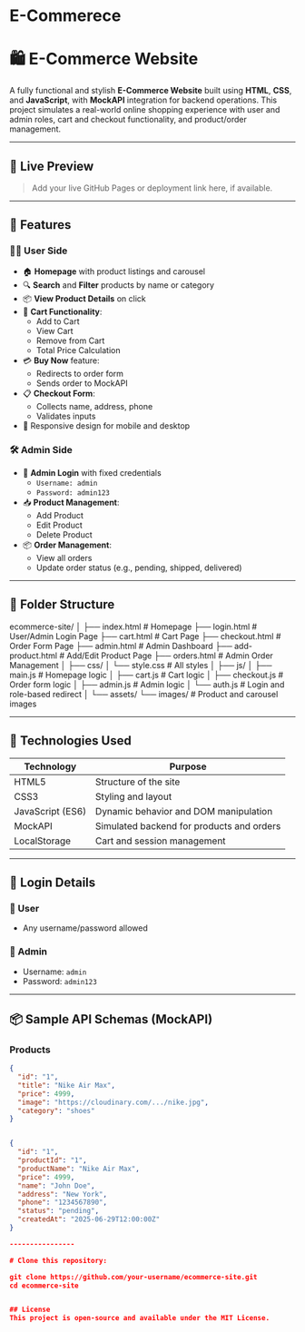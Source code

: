 # E-Commerece

# 🛍️ E-Commerce Website

A fully functional and stylish **E-Commerce Website** built using **HTML**, **CSS**, and **JavaScript**, with **MockAPI** integration for backend operations. This project simulates a real-world online shopping experience with user and admin roles, cart and checkout functionality, and product/order management.

---

## 🔗 Live Preview
> Add your live GitHub Pages or deployment link here, if available.

---

## 📌 Features

### 🧑‍💻 User Side
- 🏠 **Homepage** with product listings and carousel
- 🔍 **Search** and **Filter** products by name or category
- 📦 **View Product Details** on click
- 🛒 **Cart Functionality**:
  - Add to Cart
  - View Cart
  - Remove from Cart
  - Total Price Calculation
- 💳 **Buy Now** feature:
  - Redirects to order form
  - Sends order to MockAPI
- 📋 **Checkout Form**:
  - Collects name, address, phone
  - Validates inputs
- 📱 Responsive design for mobile and desktop

### 🛠️ Admin Side
- 🔐 **Admin Login** with fixed credentials  
  - `Username: admin`  
  - `Password: admin123`
- 📥 **Product Management**:
  - Add Product
  - Edit Product
  - Delete Product
- 📦 **Order Management**:
  - View all orders
  - Update order status (e.g., pending, shipped, delivered)

---

## 📁 Folder Structure

ecommerce-site/
│
├── index.html # Homepage
├── login.html # User/Admin Login Page
├── cart.html # Cart Page
├── checkout.html # Order Form Page
├── admin.html # Admin Dashboard
├── add-product.html # Add/Edit Product Page
├── orders.html # Admin Order Management
│
├── css/
│ └── style.css # All styles
│
├── js/
│ ├── main.js # Homepage logic
│ ├── cart.js # Cart logic
│ ├── checkout.js # Order form logic
│ ├── admin.js # Admin logic
│ └── auth.js # Login and role-based redirect
│
└── assets/
└── images/ # Product and carousel images


---

## 🧪 Technologies Used

| Technology | Purpose |
|-----------|---------|
| HTML5     | Structure of the site |
| CSS3      | Styling and layout |
| JavaScript (ES6) | Dynamic behavior and DOM manipulation |
| MockAPI   | Simulated backend for products and orders |
| LocalStorage | Cart and session management |

---

## 🔐 Login Details

### 👤 User
- Any username/password allowed

### 👑 Admin
- Username: `admin`
- Password: `admin123`

---

## 📦 Sample API Schemas (MockAPI)

### Products
```json
{
  "id": "1",
  "title": "Nike Air Max",
  "price": 4999,
  "image": "https://cloudinary.com/.../nike.jpg",
  "category": "shoes"
}


{
  "id": "1",
  "productId": "1",
  "productName": "Nike Air Max",
  "price": 4999,
  "name": "John Doe",
  "address": "New York",
  "phone": "1234567890",
  "status": "pending",
  "createdAt": "2025-06-29T12:00:00Z"
}

----------------

# Clone this repository:

git clone https://github.com/your-username/ecommerce-site.git
cd ecommerce-site


## License
This project is open-source and available under the MIT License.

